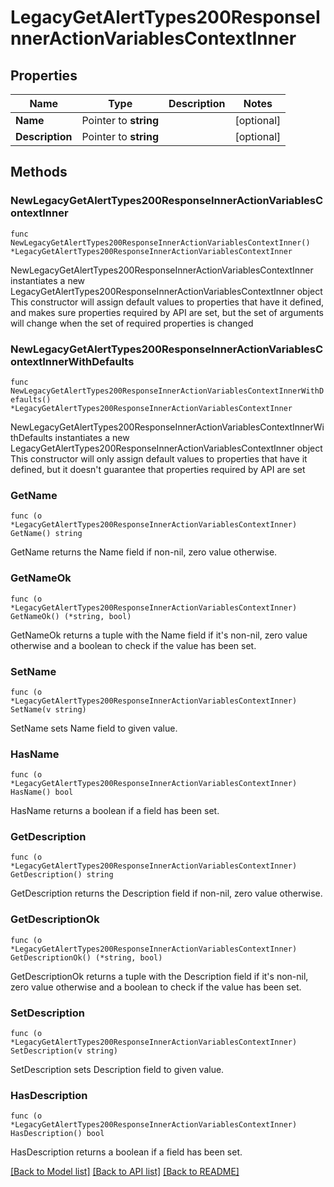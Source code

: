 # LegacyGetAlertTypes200ResponseInnerActionVariablesContextInner

## Properties

Name | Type | Description | Notes
------------ | ------------- | ------------- | -------------
**Name** | Pointer to **string** |  | [optional] 
**Description** | Pointer to **string** |  | [optional] 

## Methods

### NewLegacyGetAlertTypes200ResponseInnerActionVariablesContextInner

`func NewLegacyGetAlertTypes200ResponseInnerActionVariablesContextInner() *LegacyGetAlertTypes200ResponseInnerActionVariablesContextInner`

NewLegacyGetAlertTypes200ResponseInnerActionVariablesContextInner instantiates a new LegacyGetAlertTypes200ResponseInnerActionVariablesContextInner object
This constructor will assign default values to properties that have it defined,
and makes sure properties required by API are set, but the set of arguments
will change when the set of required properties is changed

### NewLegacyGetAlertTypes200ResponseInnerActionVariablesContextInnerWithDefaults

`func NewLegacyGetAlertTypes200ResponseInnerActionVariablesContextInnerWithDefaults() *LegacyGetAlertTypes200ResponseInnerActionVariablesContextInner`

NewLegacyGetAlertTypes200ResponseInnerActionVariablesContextInnerWithDefaults instantiates a new LegacyGetAlertTypes200ResponseInnerActionVariablesContextInner object
This constructor will only assign default values to properties that have it defined,
but it doesn't guarantee that properties required by API are set

### GetName

`func (o *LegacyGetAlertTypes200ResponseInnerActionVariablesContextInner) GetName() string`

GetName returns the Name field if non-nil, zero value otherwise.

### GetNameOk

`func (o *LegacyGetAlertTypes200ResponseInnerActionVariablesContextInner) GetNameOk() (*string, bool)`

GetNameOk returns a tuple with the Name field if it's non-nil, zero value otherwise
and a boolean to check if the value has been set.

### SetName

`func (o *LegacyGetAlertTypes200ResponseInnerActionVariablesContextInner) SetName(v string)`

SetName sets Name field to given value.

### HasName

`func (o *LegacyGetAlertTypes200ResponseInnerActionVariablesContextInner) HasName() bool`

HasName returns a boolean if a field has been set.

### GetDescription

`func (o *LegacyGetAlertTypes200ResponseInnerActionVariablesContextInner) GetDescription() string`

GetDescription returns the Description field if non-nil, zero value otherwise.

### GetDescriptionOk

`func (o *LegacyGetAlertTypes200ResponseInnerActionVariablesContextInner) GetDescriptionOk() (*string, bool)`

GetDescriptionOk returns a tuple with the Description field if it's non-nil, zero value otherwise
and a boolean to check if the value has been set.

### SetDescription

`func (o *LegacyGetAlertTypes200ResponseInnerActionVariablesContextInner) SetDescription(v string)`

SetDescription sets Description field to given value.

### HasDescription

`func (o *LegacyGetAlertTypes200ResponseInnerActionVariablesContextInner) HasDescription() bool`

HasDescription returns a boolean if a field has been set.


[[Back to Model list]](../README.md#documentation-for-models) [[Back to API list]](../README.md#documentation-for-api-endpoints) [[Back to README]](../README.md)


